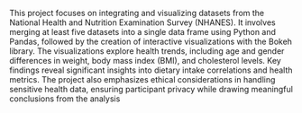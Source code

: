 This project focuses on integrating and visualizing datasets from the National Health and Nutrition Examination Survey (NHANES). It involves merging at least five datasets into a single data frame using Python and Pandas, followed by the creation of interactive visualizations with the Bokeh library. The visualizations explore health trends, including age and gender differences in weight, body mass index (BMI), and cholesterol levels. Key findings reveal significant insights into dietary intake correlations and health metrics. The project also emphasizes ethical considerations in handling sensitive health data, ensuring participant privacy while drawing meaningful conclusions from the analysis
